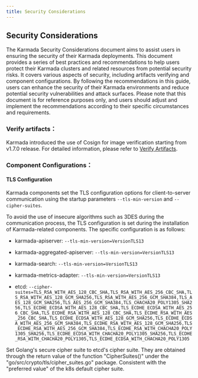 ```yaml
---
title: Security Considerations
---
```


## Security Considerations

The Karmada Security Considerations document aims to assist users in ensuring the security of their Karmada deployments. This document provides a series of best practices and recommendations to help users protect their Karmada clusters and related resources from potential security risks. It covers various aspects of security, including artifacts verifying and component configurations. By following the recommendations in this guide, users can enhance the security of their Karmada environments and reduce potential security vulnerabilities and attack surfaces. Please note that this document is for reference purposes only, and users should adjust and implement the recommendations according to their specific circumstances and requirements.

### Verify artifacts：

Karmada introduced the use of Cosign for image verification starting from v1.7.0 release. For detailed information, please refer to [Verify Artifacts](verify-artifacts).

### Component Configurations：

#### TLS Configuration

Karmada components set the TLS configuration options for client-to-server communication using the startup parameters `--tls-min-version` and `--cipher-suites`.

To avoid the use of insecure algorithms such as 3DES during the communication process, the TLS configuration is set during the installation of Karmada-related components. The specific configuration is as follows:

- karmada-apiserver: `--tls-min-version=VersionTLS13`

- karmada-aggregated-apiserver: `--tls-min-version=VersionTLS13`

- karmada-search: `--tls-min-version=VersionTLS13`

- karmada-metrics-adapter: `--tls-min-version=VersionTLS13`

- etcd: `--cipher-suites=TLS_RSA_WITH_AES_128_CBC_SHA,TLS_RSA_WITH_AES_256_CBC_SHA,TLS_RSA_WITH_AES_128_GCM_SHA256,TLS_RSA_WITH_AES_256_GCM_SHA384,TLS_AES_128_GCM_SHA256,TLS_AES_256_GCM_SHA384,TLS_CHACHA20_POLY1305_SHA256,TLS_ECDHE_ECDSA_WITH_AES_128_CBC_SHA,TLS_ECDHE_ECDSA_WITH_AES_256_CBC_SHA,TLS_ECDHE_RSA_WITH_AES_128_CBC_SHA,TLS_ECDHE_RSA_WITH_AES_256_CBC_SHA,TLS_ECDHE_ECDSA_WITH_AES_128_GCM_SHA256,TLS_ECDHE_ECDSA_WITH_AES_256_GCM_SHA384,TLS_ECDHE_RSA_WITH_AES_128_GCM_SHA256,TLS_ECDHE_RSA_WITH_AES_256_GCM_SHA384,TLS_ECDHE_RSA_WITH_CHACHA20_POLY1305_SHA256,TLS_ECDHE_ECDSA_WITH_CHACHA20_POLY1305_SHA256,TLS_ECDHE_RSA_WITH_CHACHA20_POLY1305,TLS_ECDHE_ECDSA_WITH_CHACHA20_POLY1305`

Set Golang's secure cipher suite to etcd's cipher suite. They are obtained through the return value of the function "CipherSuites()" under the "go/src/crypto/tls/cipher_suites.go" package. Consistent with the "preferred value" of the k8s default cipher suite.

